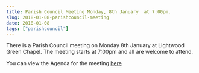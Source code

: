```yaml
---
title: Parish Council Meeting Monday, 8th January  at 7:00pm.
slug: 2018-01-08-parishcouncil-meeting
date: 2018-01-08
tags: ["parishcouncil"]
---
```



There is a Parish Council meeting on Monday 8th January at Lightwood Green Chapel. The meeting starts at 7:00pm and all are welcome to attend.

You can view the Agenda for the meeting
[here](https://drive.google.com/drive/u/0/folders/1lpTzaSxBDfnX2wDwaUXKzsh_0kRkZSlB)
